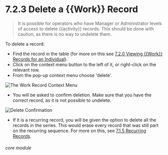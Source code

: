 # 7.2.3    Delete a {{Work}} Record

> It is possible for operators who have Manager or Administrator levels of access to delete {{activity}} records. This should be done with caution, as there is no way to undelete them. 

To delete a record:
- Find the record in the table (for more on this see [7.2.0 Viewing {{Work}} Records for an Individual](/help/index/p/7.2.0)).
- Click on the context menu button to the left of it, or right-click on the relevant row.
- From the pop-up context menu choose 'delete'. 

![The Work Record Context Menu](7.2.3a.png)

- You will be asked to confirm deletion. Make sure that you have the correct record, as it is not possible to undelete. 

![Delete Confirmation](7.2.3b.png)

- If it is a recurring record, you will be given the option to delete all the records in the series. This would erase every record that was still part on the recurring sequence. For more on this, see [7.1.5 Recurring Records](/help/index/p/7.1.5).

###### core module

